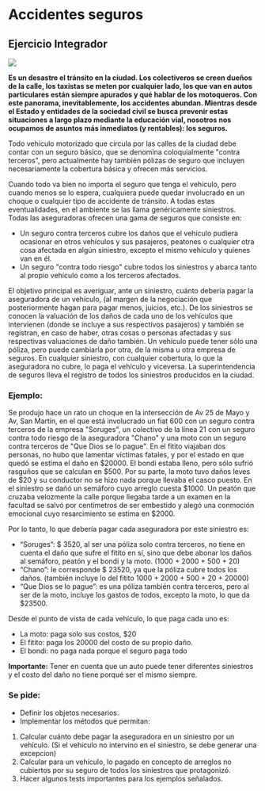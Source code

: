 # Accidentes seguros
 
## Ejercicio Integrador

![](fitito.jpg)

**Es un desastre el tránsito en la ciudad. Los colectiveros se creen dueños de la calle, los taxistas se meten por cualquier lado, los que van en autos particulares están siempre apurados y qué hablar de los motoqueros. Con este panorama, inevitablemente, los accidentes abundan. Mientras desde el Estado y entidades de la sociedad civil se busca prevenir estas situaciones a largo plazo mediante la educación vial, nosotros nos ocupamos de asuntos más inmediatos (y rentables): los seguros.**

Todo vehículo motorizado que circula por las calles de la ciudad debe contar con un seguro básico, que se denomina coloquialmente "contra terceros", pero actualmente hay también pólizas de seguro que incluyen necesariamente la cobertura básica y ofrecen más servicios.

Cuando todo va bien no importa el seguro que tenga el vehículo, pero cuando menos se lo espera, cualquiera puede quedar involucrado en un choque o cualquier tipo de accidente de tránsito. A todas estas eventualidades, en el ambiente se las llama genéricamente siniestros. 
Todas las aseguradoras ofrecen una gama de seguros que consiste en:

- Un seguro contra terceros cubre los daños que el vehículo pudiera ocasionar en otros vehículos y sus pasajeros, peatones o cualquier otra cosa afectada en algún siniestro, excepto el mismo vehículo y quienes van en él. 
- Un seguro "contra todo riesgo" cubre todos los siniestros y abarca tanto al propio vehículo como a los terceros afectados.

El objetivo principal es averiguar, ante un siniestro, cuánto debería pagar la aseguradora de un vehículo, (al margen de la negociación que posteriormente hagan para pagar menos, juicios, etc.).
De los siniestros se conocen la valuación de los daños de cada uno de los vehículos que intervienen (donde se incluye a sus respectivos pasajeros) y también se registran, en caso de haber, otras cosas o personas afectadas y sus respectivas valuaciones de daño también. 
Un vehículo puede tener sólo una póliza, pero puede cambiarla por otra, de la misma u otra empresa de seguros.
En cualquier siniestro, con cualquier cobertura, lo que la aseguradora no cubre, lo paga el vehículo y viceversa.
La superintendencia de seguros lleva el registro de todos los siniestros producidos en la ciudad. 

### Ejemplo:

Se produjo hace un rato un choque en la intersección de Av 25 de Mayo y Av, San Martín, en el que está involucrado un fiat 600 con un seguro contra terceros de la empresa "Soruges", un colectivo de la línea 21 con un seguro contra todo riesgo de la aseguradora "Chano"  y una moto con un seguro contra terceros de "Que Dios se lo pague". En el fitito viajaban dos personas, no hubo que lamentar víctimas fatales, y por el estado en que quedó se estima el daño en $20000. El bondi estaba lleno, pero sólo sufrió rasguños que se calculan en $500. Por su parte, la moto tuvo daños leves de $20 y su conductor no se hizo nada porque llevaba el casco puesto. En el siniestro se dañó un semáforo cuyo arreglo cuesta $1000. Un peatón que cruzaba velozmente la calle porque llegaba tarde a un examen en la facultad se salvó por centímetros de ser embestido y alegó una conmoción emocional cuyo resarcimiento se estima en $2000. 

Por lo tanto, lo que debería pagar cada aseguradora por este siniestro es:
- “Soruges”: $ 3520, al ser una póliza solo contra terceros, no tiene en cuenta el daño que sufre el fitito en sí, sino que debe abonar los daños al semáforo, peatón y el bondi y la moto. (1000 + 2000 + 500 + 20) 
- “Chano”: le corresponde $ 23520, ya que la póliza cubre todos los daños. (también incluye lo del fitito 1000 + 2000 + 500 + 20 + 20000) 
- “Que Dios se lo pague”: es una póliza también contra terceros, pero al ser de la moto, incluye los gastos de todos, excepto la moto, lo que da $23500.

Desde el punto de vista de cada vehículo, lo que paga cada uno es:
- La moto: paga solo sus costos, $20
- El fitito: paga los 20000 del costo de su propio daño.
- El bondi: no paga nada porque el seguro paga todo

**Importante:** Tener en cuenta que un auto puede tener diferentes siniestros y el costo del daño no tiene porqué ser el mismo siempre.

### Se pide:

- Definir los objetos necesarios.
- Implementar los métodos que permitan:
1. Calcular cuánto debe pagar la aseguradora en un siniestro por un vehículo. (Si el vehiculo no intervino en el siniestro, se debe generar una excepcion)
2. Calcular para un vehículo, lo pagado en concepto de arreglos no cubiertos por su seguro de todos los siniestros que protagonizó. 
3. Hacer algunos tests importantes para los ejemplos señalados. 
